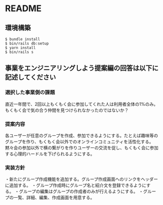 # README

## 環境構築
```
$ bundle install
$ bin/rails db:setup
$ yarn install
$ bin/rails s
```

## 事業をエンジニアリングしよう提案編の回答は以下に記述してください

### 選択した事業側の課題
直近一年間で、2回以上もくもく会に参加してくれた人は利用者全体の1%のみ。もくもく会で気の合う仲間を見つけられなかったのではないか？

### 提案内容
各ユーザーが任意のグループを作成、参加できるようにする。たとえば趣味等のグループを作り、もくもく会以外でのオンラインコミュニティを活性化する。黙々会の参加以外で横の繋がりを作りユーザーの交流を促し、もくもく会に参加する心理的ハードルを下げられるようにする。

### 実装方針
・新たにグループ作成機能を追加する。グループ作成画面へのリンクをヘッダーに追加する。
・グループ作成時にグループ名と紹介文を登録できるようにする。
・グループの編集はグループの作成者のみが行えるようにする。
・グループの一覧、詳細、編集、作成画面を用意する。
